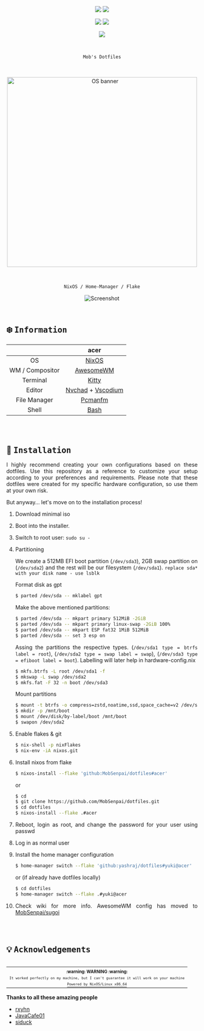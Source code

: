 <!-- Mob's dotfiles -->
<!-- https://github.com/MobSenpai/dotfiles -->

<p align="center">
<a href="https://github.com/nixos/nixpkgs"><img src="https://img.shields.io/badge/NixOS-unstable-informational.svg?style=flat&logo=nixos&logoColor=CAD3F5&colorA=24273A&colorB=8AADF4"></a> <a href="https://awesomewm.org"><img src="https://img.shields.io/static/v1?label=AwesomeWM&message=master&style=flat&logo=awesomewm&colorA=24273A&colorB=8AADF4&logoColor=CAD3F5"/></a>
</p>

<p align="center">
<a href="https://github.com/MobSenpai/dotfiles/actions/workflows/check.yml"><img src="https://github.com/MobSenpai/dotfiles/actions/workflows/check.yml/badge.svg"></a> <a href="https://github.com/MobSenpai/dotfiles/actions/workflows/fmt.yml"><img src="https://github.com/MobSenpai/dotfiles/actions/workflows/fmt.yml/badge.svg"/></a>
</p>

<p align="center">
<a href="https://github.com/MobSenpai/dotfiles/blob/main/LICENSE"><img src="https://img.shields.io/static/v1.svg?style=flat&label=License&message=MIT&logoColor=CAD3F5&colorA=24273A&colorB=8AADF4"/></a>
</p>

<br>

<div align="justify">
<div align="center">

```ocaml
Mob's Dotfiles
```

<br>

<p align="center">
  <img src="https://i.imgur.com/3eCVWGT.png" width="500px" alt="OS banner"/>
</p>

<br>

```ocaml
NixOS / Home-Manager / Flake
```

<p align="center">
  <img src="https://i.imgur.com/16RObqJ.png" alt="Screenshot"/>
</p>

</div>

<br>

## :snowflake: <samp>Information</samp>

|                 |                                             acer                                              |
| :-------------: | :-------------------------------------------------------------------------------------------: |
|       OS        |                                  [NixOS](https://nixos.org/)                                  |
| WM / Compositor |                       [AwesomeWM](https://github.com/awesomeWM/awesome)                       |
|    Terminal     |                         [Kitty](https://github.com/kovidgoyal/kitty)                          |
|     Editor      | [Nvchad](https://github.com/NvChad/NvChad) + [Vscodium](https://github.com/VSCodium/vscodium) |
|  File Manager   |                          [Pcmanfm](https://github.com/lxde/pcmanfm)                           |
|      Shell      |                          [Bash](https://www.gnu.org/software/bash/)                           |

<br>
<br>

## :wrench: <samp>Installation</samp>

I highly recommend creating your own configurations based on these dotfiles. Use this repository as a reference to customize your setup according to your preferences and requirements. Please note that these dotfiles were created for my specific hardware configuration, so use them at your own risk.

But anyway… let's move on to the installation process!

1. Download minimal iso

2. Boot into the installer.

3. Switch to root user: `sudo su -`

4. Partitioning

   We create a 512MB EFI boot partition (`/dev/sda3`), 2GB swap partition on (`/dev/sda2`) and the rest will be our filesystem (`/dev/sda1`). `replace sda* with your disk name - use lsblk`

   Format disk as gpt

   ```bash
   $ parted /dev/sda -- mklabel gpt
   ```

   Make the above mentioned partitions:

   ```bash
   $ parted /dev/sda -- mkpart primary 512MiB -2GiB
   $ parted /dev/sda -- mkpart primary linux-swap -2GiB 100%
   $ parted /dev/sda -- mkpart ESP fat32 1MiB 512MiB
   $ parted /dev/sda -- set 3 esp on
   ```

   Assing the partitions the respective types. (`/dev/sda1 type = btrfs label = root`), (`/dev/sda2 type = swap label = swap`), (`/dev/sda3 type = efiboot label = boot`). Labelling will later help in hardware-config.nix

   ```bash
   $ mkfs.btrfs -L root /dev/sda1 -f
   $ mkswap -L swap /dev/sda2
   $ mkfs.fat -F 32 -n boot /dev/sda3
   ```

   Mount partitions

   ```bash
   $ mount -t btrfs -o compress=zstd,noatime,ssd,space_cache=v2 /dev/sda1 /mnt
   $ mkdir -p /mnt/boot
   $ mount /dev/disk/by-label/boot /mnt/boot
   $ swapon /dev/sda2
   ```

5. Enable flakes & git

   ```bash
   $ nix-shell -p nixFlakes
   $ nix-env -iA nixos.git
   ```

6. Install nixos from flake

   ```bash
   $ nixos-install --flake 'github:MobSenpai/dotfiles#acer'
   ```

   or

   ```bash
   $ cd
   $ git clone https://github.com/MobSenpai/dotfiles.git
   $ cd dotfiles
   $ nixos-install --flake .#acer
   ```

7. Reboot, login as root, and change the password for your user using passwd

8. Log in as normal user

9. Install the home manager configuration

   ```bash
   $ home-manager switch --flake 'github:yashraj/dotfiles#yuki@acer'
   ```

   or (if already have dotfiles locally)

   ```bash
   $ cd dotfiles
   $ home-manager switch --flake .#yuki@acer
   ```

10. Check wiki for more info. AwesomeWM config has moved to <a href="https://github.com/MobSenpai/sugoi.git">MobSenpai/sugoi</a>

<br>
<br>

## :bulb: <samp>Acknowledgements</samp>

<table align="right">
  <tr>
    <th align="center">
      <sup><sub>:warning: WARNING :warning:</sub></sup>
    </th>
  </tr>
  <tr>
    <td align="center">
        <sup><sub><samp>It worked perfectly on my machine, but I can't guarantee it will work on your machine</samp></sub></sup>
    </td>
  </tr>
  <tr>
    <td align="center">
      <a href="https://nixos.wiki/wiki/Overview_of_the_NixOS_Linux_distribution">
        <sup><sub><samp>Powered by NixOS/Linux x86_64</samp></sub></sup>
      </a>
    </td>
  </tr>
</table>

**Thanks to all these amazing people**

- [rxyhn](https://github.com/rxyhn)
- [JavaCafe01](https://github.com/JavaCafe01)
- [siduck](https://github.com/siduck)

</div>
